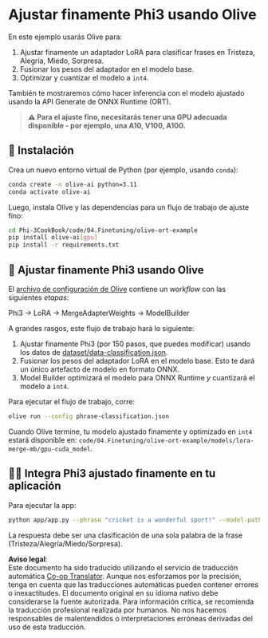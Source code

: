 <!--
CO_OP_TRANSLATOR_METADATA:
{
  "original_hash": "4164123a700fecd535d850f09506d72a",
  "translation_date": "2025-07-16T16:23:36+00:00",
  "source_file": "code/04.Finetuning/olive-ort-example/README.md",
  "language_code": "es"
}
-->
# Ajustar finamente Phi3 usando Olive

En este ejemplo usarás Olive para:

1. Ajustar finamente un adaptador LoRA para clasificar frases en Tristeza, Alegría, Miedo, Sorpresa.  
1. Fusionar los pesos del adaptador en el modelo base.  
1. Optimizar y cuantizar el modelo a `int4`.  

También te mostraremos cómo hacer inferencia con el modelo ajustado usando la API Generate de ONNX Runtime (ORT).

> **⚠️ Para el ajuste fino, necesitarás tener una GPU adecuada disponible - por ejemplo, una A10, V100, A100.**

## 💾 Instalación

Crea un nuevo entorno virtual de Python (por ejemplo, usando `conda`):

```bash
conda create -n olive-ai python=3.11
conda activate olive-ai
```

Luego, instala Olive y las dependencias para un flujo de trabajo de ajuste fino:

```bash
cd Phi-3CookBook/code/04.Finetuning/olive-ort-example
pip install olive-ai[gpu]
pip install -r requirements.txt
```

## 🧪 Ajustar finamente Phi3 usando Olive  
El [archivo de configuración de Olive](../../../../../code/04.Finetuning/olive-ort-example/phrase-classification.json) contiene un *workflow* con las siguientes *etapas*:

Phi3 -> LoRA -> MergeAdapterWeights -> ModelBuilder

A grandes rasgos, este flujo de trabajo hará lo siguiente:

1. Ajustar finamente Phi3 (por 150 pasos, que puedes modificar) usando los datos de [dataset/data-classification.json](../../../../../code/04.Finetuning/olive-ort-example/dataset/dataset-classification.json).  
1. Fusionar los pesos del adaptador LoRA en el modelo base. Esto te dará un único artefacto de modelo en formato ONNX.  
1. Model Builder optimizará el modelo para ONNX Runtime *y* cuantizará el modelo a `int4`.  

Para ejecutar el flujo de trabajo, corre:

```bash
olive run --config phrase-classification.json
```

Cuando Olive termine, tu modelo ajustado finamente y optimizado en `int4` estará disponible en: `code/04.Finetuning/olive-ort-example/models/lora-merge-mb/gpu-cuda_model`.

## 🧑‍💻 Integra Phi3 ajustado finamente en tu aplicación

Para ejecutar la app:

```bash
python app/app.py --phrase "cricket is a wonderful sport!" --model-path models/lora-merge-mb/gpu-cuda_model
```

La respuesta debe ser una clasificación de una sola palabra de la frase (Tristeza/Alegría/Miedo/Sorpresa).

**Aviso legal**:  
Este documento ha sido traducido utilizando el servicio de traducción automática [Co-op Translator](https://github.com/Azure/co-op-translator). Aunque nos esforzamos por la precisión, tenga en cuenta que las traducciones automáticas pueden contener errores o inexactitudes. El documento original en su idioma nativo debe considerarse la fuente autorizada. Para información crítica, se recomienda la traducción profesional realizada por humanos. No nos hacemos responsables de malentendidos o interpretaciones erróneas derivadas del uso de esta traducción.
